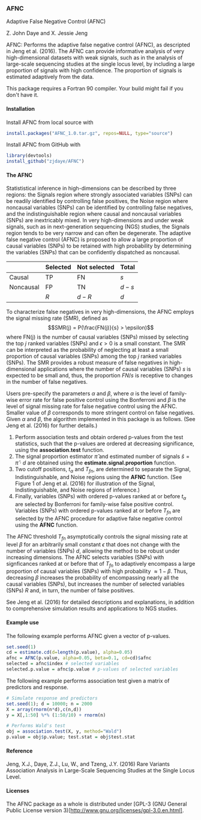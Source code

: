 ### AFNC
Adaptive False Negative Control (AFNC)

Z. John Daye and X. Jessie Jeng

AFNC: Performs the adaptive false negative control (AFNC), as descripted in Jeng et al. (2016).  The AFNC can provide informative analysis of very high-dimensional datasets with weak signals, such as in the analysis of large-scale sequencing studies at the single locus level, by including a large proportion of signals with high confidence.  The proportion of signals is estimated adaptively from the data.

This package requires a Fortran 90 compiler.  Your build might fail if you don't have it.

#### Installation

Install AFNC from local source with

```r
install.packages("AFNC_1.0.tar.gz", repos=NULL, type="source")
```

Install AFNC from GitHub with

```r
library(devtools)
install_github("zjdaye/AFNC")
```

#### The AFNC

Statististical inference in high-dimensions can be described by three regions: the Signals region where strongly associated variables (SNPs) can be readily identified by controlling false positives, the Noise region where noncausal variables (SNPs) can be identified by controlling false negatives, and the indistinguishable region where causal and noncausal variables (SNPs) are inextricably mixed.  In very high-dimensions and under weak signals, such as in next-generation sequencing (NGS) studies, the Signals region tends to be very narrow and can often be degenerate.  The adaptive false negative control (AFNC) is proposed to allow a large proportion of causal variables (SNPs) to be retained with high probability by determining the variables (SNPs) that can be confidently dispatched as noncausal.

|               | Selected | Not selected | Total |
| ------------- | ------------- | ------------- | ------------- |
| Causal  | TP  | FN  | $s$  |
| Noncausal  | FP  | TN  | $d-s$  |
|   | $R$  | $d-R$  | $d$  |

To characterize false negatives in very high-dimensions, the AFNC employs the signal missing rate (SMR), defined as
$$SMR(j) = P(\frac{FN(j)}{s} > \epsilon)$$
where FN(j) is the number of causal variables (SNPs) missed by selecting the top $j$ ranked variables (SNPs) and $\epsilon > 0$ is a small constant. The SMR can be interpreted as the probability of neglecting at least a small proportion of causal variables (SNPs) among the top $j$ ranked variables (SNPs). The SMR provides a robust measure of false negatives in high-dimensional applications where the number of causal variables (SNPs) $s$ is expected to be small and, thus, the proportion $FN/s$ is receptive to changes in the number of false negatives.

Users pre-specify the parameters $\alpha$ and $\beta$, where $\alpha$ is the level of family-wise error rate for false positive control using the Bonferroni and $\beta$ is the level of signal missing rate for false negative control using the AFNC.  Smaller value of $\beta$ corresponds to more stringent control on false negatives.  Given $\alpha$ and $\beta$, the algorithm implemented in this package is as follows. (See Jeng et al. (2016) for further details.)  

  1. Perform association tests and obtain ordered p-values from the test statistics, such that the p-values are ordered at decreasing significance, using the **association.test** function.  
  2. The signal proportion estimator $\hat{\pi}$ and estimated number of signals $\hat{s} = \hat{\pi} \cdot d$ are obtained using the **estimate.signal.proportion** function.
  3. Two cutoff positions, $t_\alpha$ and $T_{fn}$, are determined to separate the Signal, Indistinguishable, and Noise regions using the **AFNC** function. (See Figure 1 of Jeng et al. (2016) for illustration of the Signal, Indistinguishable, and Noise regions of inference.)
  4. Finally, variables (SNPs) with ordered p-values ranked at or before $t_\alpha$ are selected by Bonferroni for family-wise false positive control. Variables (SNPs) with ordered p-values ranked at or before $T_{fn}$ are selected by the AFNC procedure for adaptive false negative control using the **AFNC** function.


The AFNC threshold $T_{fn}$ asymptotically controls the signal missing rate at level $\beta$ for an arbitrarily small constant $\epsilon$ that does not change with the number of variables (SNPs) $d$, allowing the method to be robust under increasing dimensions.  The AFNC selects variables (SNPs) with signficances ranked at or before that of $T_{fn}$ to adaptively encompass a large proportion of causal variables (SNPs) with high probability $\approx 1-\beta$.  Thus, decreasing $\beta$ increases the probability of encompassing nearly all the causal variables (SNPs), but increases the number of selected variables (SNPs) $R$ and, in turn, the number of false positives.

See Jeng et al. (2016) for detailed descriptions and explanations, in addition to comprehensive simulation results and applications to NGS studies.

#### Example use

The following example performs AFNC given a vector of p-values.

```r
set.seed(1)
cd = estimate.cd(d=length(p.value), alpha=0.05)
afnc = AFNC(p.value, alpha=0.05, beta=0.1, cd=cd)$afnc
selected = afnc$index # selected variables
selected.p.value = afnc$p.value # p-values of selected variables
```

The following example performs association test given a matrix of predictors and response.

```r
# Simulate response and predictors
set.seed(1); d = 10000; n = 2000
X = array(rnorm(n*d),c(n,d))
y = X[,1:50] %*% (1:50/10) + rnorm(n)

# Performs Wald's test
obj = association.test(X, y, method="Wald")
p.value = obj$p.value; test.stat = obj$test.stat
```

#### Reference

Jeng, X.J., Daye, Z.J., Lu, W., and Tzeng, J.Y. (2016) Rare Variants Association Analysis in Large-Scale Sequencing Studies at the Single Locus Level.

#### Licenses

The AFNC package as a whole is distributed under
[GPL-3 (GNU General Public License version 3)[http://www.gnu.org/licenses/gpl-3.0.en.html].
